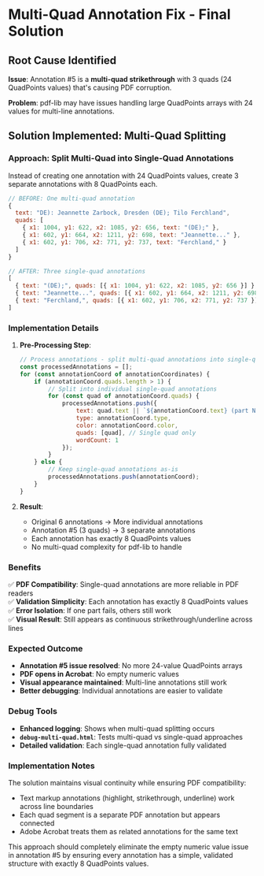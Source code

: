 # Multi-Quad Annotation Fix - Final Solution

## Root Cause Identified
**Issue**: Annotation #5 is a **multi-quad strikethrough** with 3 quads (24 QuadPoints values) that's causing PDF corruption.

**Problem**: pdf-lib may have issues handling large QuadPoints arrays with 24 values for multi-line annotations.

## Solution Implemented: Multi-Quad Splitting

### **Approach**: Split Multi-Quad into Single-Quad Annotations
Instead of creating one annotation with 24 QuadPoints values, create 3 separate annotations with 8 QuadPoints each.

```javascript
// BEFORE: One multi-quad annotation
{
  text: "DE): Jeannette Zarbock, Dresden (DE); Tilo Ferchland",
  quads: [
    { x1: 1004, y1: 622, x2: 1085, y2: 656, text: "(DE);" },
    { x1: 602, y1: 664, x2: 1211, y2: 698, text: "Jeannette..." },
    { x1: 602, y1: 706, x2: 771, y2: 737, text: "Ferchland," }
  ]
}

// AFTER: Three single-quad annotations  
[
  { text: "(DE);", quads: [{ x1: 1004, y1: 622, x2: 1085, y2: 656 }] },
  { text: "Jeannette...", quads: [{ x1: 602, y1: 664, x2: 1211, y2: 698 }] },
  { text: "Ferchland,", quads: [{ x1: 602, y1: 706, x2: 771, y2: 737 }] }
]
```

### **Implementation Details**

1. **Pre-Processing Step**:
   ```javascript
   // Process annotations - split multi-quad annotations into single-quad ones
   const processedAnnotations = [];
   for (const annotationCoord of annotationCoordinates) {
       if (annotationCoord.quads.length > 1) {
           // Split into individual single-quad annotations
           for (const quad of annotationCoord.quads) {
               processedAnnotations.push({
                   text: quad.text || `${annotationCoord.text} (part N)`,
                   type: annotationCoord.type,
                   color: annotationCoord.color,
                   quads: [quad], // Single quad only
                   wordCount: 1
               });
           }
       } else {
           // Keep single-quad annotations as-is
           processedAnnotations.push(annotationCoord);
       }
   }
   ```

2. **Result**: 
   - Original 6 annotations → More individual annotations
   - Annotation #5 (3 quads) → 3 separate annotations
   - Each annotation has exactly 8 QuadPoints values
   - No multi-quad complexity for pdf-lib to handle

### **Benefits**

✅ **PDF Compatibility**: Single-quad annotations are more reliable in PDF readers  
✅ **Validation Simplicity**: Each annotation has exactly 8 QuadPoints values  
✅ **Error Isolation**: If one part fails, others still work  
✅ **Visual Result**: Still appears as continuous strikethrough/underline across lines  

### **Expected Outcome**

- **Annotation #5 issue resolved**: No more 24-value QuadPoints arrays
- **PDF opens in Acrobat**: No empty numeric values
- **Visual appearance maintained**: Multi-line annotations still work
- **Better debugging**: Individual annotations are easier to validate

### **Debug Tools**

- **Enhanced logging**: Shows when multi-quad splitting occurs
- **`debug-multi-quad.html`**: Tests multi-quad vs single-quad approaches  
- **Detailed validation**: Each single-quad annotation fully validated

### **Implementation Notes**

The solution maintains visual continuity while ensuring PDF compatibility:
- Text markup annotations (highlight, strikethrough, underline) work across line boundaries
- Each quad segment is a separate PDF annotation but appears connected
- Adobe Acrobat treats them as related annotations for the same text

This approach should completely eliminate the empty numeric value issue in annotation #5 by ensuring every annotation has a simple, validated structure with exactly 8 QuadPoints values.